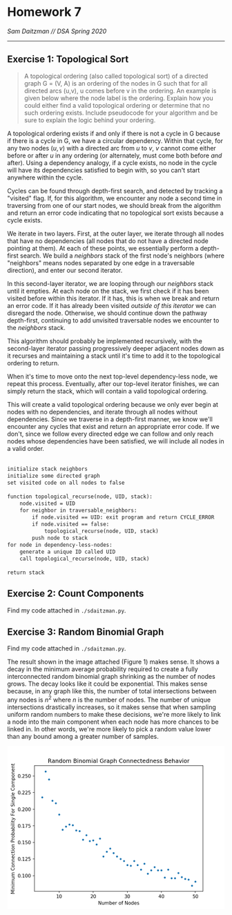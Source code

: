 # Homework 7
*Sam Daitzman // DSA Spring 2020*

---------------------------------

## Exercise 1: Topological Sort
> A topological ordering (also called topological sort) of a directed graph G = (V, A) is an ordering of the nodes in G such that for all directed arcs (u,v), u comes before v in the ordering. An example is given below where the node label is the ordering. Explain how you could either find a valid topological ordering or determine that no such ordering exists. Include pseudocode for your algorithm and be sure to explain the logic behind your ordering.

A topological ordering exists if and only if there is not a cycle in G because if there is a cycle in G, we have a circular dependency. Within that cycle, for any two nodes $(u,v)$ with a directed arc from $u$ to $v$, $v$ cannot come either before or after $u$ in any ordering (or alternately, must come both before *and* after). Using a dependency analogy, if a cycle exists, no node in the cycle will have its dependencies satisfied to begin with, so you can't start anywhere within the cycle.

Cycles can be found through depth-first search, and detected by tracking a "visited" flag. If, for this algorithm, we encounter any node a second time in traversing from one of our start nodes, we should break from the algorithm and return an error code indicating that no topological sort exists because a cycle exists.

We iterate in two layers. First, at the outer layer, we iterate through all nodes that have no dependencies (all nodes that do not have a directed node pointing at them). At each of these points, we essentially perform a depth-first search. We build a $neighbors$ stack of the first node's neighbors (where "neighbors" means nodes separated by one edge in a traversable direction), and enter our second iterator.

In this second-layer iterator, we are looping through our $neighbors$ stack until it empties. At each node on the stack, we first check if it has been visited before within this iterator. If it has, this is when we break and return an error code. If it has already been visited *outside of this iterator* we can disregard the node. Otherwise, we should continue down the pathway depth-first, continuing to add unvisited traversable nodes we encounter to the $neighbors$ stack.

This algorithm should probably be implemented recursively, with the second-layer iterator passing progressively deeper adjacent nodes down as it recurses and maintaining a stack until it's time to add it to the topological ordering to return.

When it's time to move onto the next top-level dependency-less node, we repeat this process. Eventually, after our top-level iterator finishes, we can simply return the stack, which will contain a valid topological ordering.

This will create a valid topological ordering because we only ever begin at nodes with no dependencies, and iterate through all nodes without dependencies. Since we traverse in a depth-first manner, we know we'll encounter any cycles that exist and return an appropriate error code. If we don't, since we follow every directed edge we can follow and only reach nodes whose dependencies have been satisfied, we will include all nodes in a valid order.

```pseudocode

initialize stack neighbors
initialize some directed graph
set visited code on all nodes to false

function topological_recurse(node, UID, stack):
	node.visited = UID
	for neighbor in traversable_neighbors:
		if node.visited == UID: exit program and return CYCLE_ERROR
		if node.visited == false:
			topological_recurse(node, UID, stack)
		push node to stack
for node in dependency-less-nodes:
	generate a unique ID called UID
	call topological_recurse(node, UID, stack)

return stack

```

## Exercise 2: Count Components
Find my code attached in `./sdaitzman.py`.

## Exercise 3: Random Binomial Graph
Find my code attached in `./sdaitzman.py`.

The result shown in the image attached (Figure 1) makes sense. It shows a decay in the minimum average probability required to create a fully interconnected random binomial graph shrinking as the number of nodes grows. The decay looks like it could be exponential. This makes sense because, in any graph like this, the number of total intersections between any nodes is $n^2$ where $n$ is the number of nodes. The number of unique intersections drastically increases, so it makes sense that when sampling uniform random numbers to make these decisions, we're more likely to link a node into the main component when each node has more chances to be linked in. In other words, we're more likely to pick a random value lower than any bound among a greater number of samples.

![Random binomial graph behavior plot showing concave-up decrease in p (the mean minimum probability needed to create a single-component graph) as n (the number of nodes in the random binomial graph) grows.](./random_binomial_graph.png)

